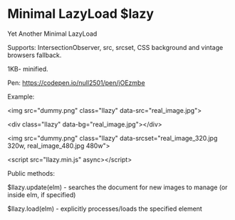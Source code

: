 # Minimal LazyLoad $lazy
Yet Another Minimal LazyLoad

Supports: IntersectionObserver, src, srcset, CSS background and vintage browsers fallback.

1KB- minified.

Pen: https://codepen.io/null2501/pen/jOEzmbe

Example:

&lt;img src="dummy.png" class="llazy" data-src="real_image.jpg"&gt;

&lt;div class="llazy" data-bg="real_image.jpg"&gt;&lt;/div&gt;

&lt;img src="dummy.png" class="llazy" data-srcset="real_image_320.jpg 320w, real_image_480.jpg 480w"&gt;

&lt;script src="llazy.min.js" async&gt;&lt;/script&gt;


Public methods:

$llazy.update(elm) - searches the document for new images to manage (or inside elm, if specified)

$llazy.load(elm) - explicitly processes/loads the specified element
